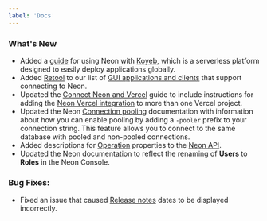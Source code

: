 ```yaml
---
label: 'Docs'
---
```


### What's New

- Added a [guide](/docs/guides/koyeb) for using Neon with [Koyeb](https://www.koyeb.com/), which is a serverless platform designed to easily deploy applications globally.
- Added [Retool](https://retool.com/) to our list of [GUI applications and clients](/docs/connect/connect-postgres-gui#tested-gui-applications-and-ides) that support connecting to Neon.
- Updated the [Connect Neon and Vercel](/docs/guides/vercel) guide to include instructions for adding the [Neon Vercel integration](https://vercel.com/integrations/neon) to more than one Vercel project.
- Updated the Neon [Connection pooling](/docs/connect/connection-pooling) documentation with information about how you can enable pooling by adding a `-pooler` prefix to your connection string. This feature allows you to connect to the same database with pooled and non-pooled connections.
- Added descriptions for [Operation](https://neon.tech/api-reference/v2#/Operation) properties to the [Neon API](https://neon.tech/api-reference/v2).
- Updated the Neon documentation to reflect the renaming of **Users** to **Roles** in the Neon Console.

### Bug Fixes:

- Fixed an issue that caused [Release notes](https://neon.tech/docs/release-notes) dates to be displayed incorrectly.
